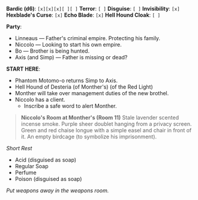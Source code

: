 **Bardic (d6)**: `[x][x][x][ ][ ]`
**Terror**: `[ ]`
**Disguise**: `[ ]`
**Invisibility**: `[x]`
**Hexblade's Curse**: `[x]`
**Echo Blade**: `[x]`
**Hell Hound Cloak**: `[ ]`

**Party**:
- Linneaus — Father's criminal empire. Protecting his family.
- Niccolo — Looking to start his own empire.
- Bo — Brother is being hunted.
- Axis (and Simp) — Father is missing or dead?

**START HERE**: 

- Phantom Motomo-o returns Simp to Axis.
- Hell Hound of Desteria (of Monther's) (of the Red Light)
- Monther will take over management duties of the new brothel.
- Niccolo has a client.
	- Inscribe a safe word to alert Monther.

> **Niccolo's Room at Monther's (Room 11)**
> Stale lavender scented incense smoke. Purple sheer doublet hanging from a privacy screen. Green and red chaise longue with a simple easel and chair in front of it. An empty birdcage (to symbolize his imprisonment).

*Short Rest*

- Acid (disguised as soap)
- Regular Soap
- Perfume
- Poison (disguised as soap)

*Put weapons away in the weapons room.*